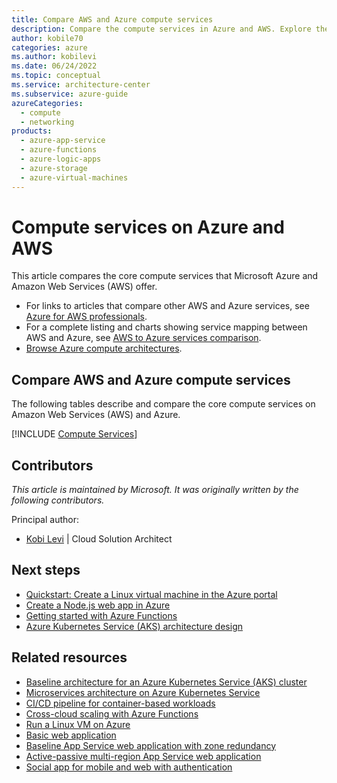```yaml
---
title: Compare AWS and Azure compute services
description: Compare the compute services in Azure and AWS. Explore the differences in virtual machines, containers, and serverless technologies.
author: kobile70
categories: azure
ms.author: kobilevi
ms.date: 06/24/2022
ms.topic: conceptual
ms.service: architecture-center
ms.subservice: azure-guide
azureCategories:
  - compute
  - networking
products:
  - azure-app-service
  - azure-functions
  - azure-logic-apps
  - azure-storage
  - azure-virtual-machines
---
```


# Compute services on Azure and AWS

This article compares the core compute services that Microsoft Azure and Amazon Web Services (AWS) offer.

- For links to articles that compare other AWS and Azure services, see [Azure for AWS professionals](index.md).
- For a complete listing and charts showing service mapping between AWS and Azure, see [AWS to Azure services comparison](services.md).
- [Browse Azure compute architectures](/azure/architecture/browse/?azure_categories=compute).

## Compare AWS and Azure compute services

The following tables describe and compare the core compute services on Amazon Web Services (AWS) and Azure.

[!INCLUDE [Compute Services](../../includes/aws/compute.md)]

## Contributors

*This article is maintained by Microsoft. It was originally written by the following contributors.*

Principal author:

* [Kobi Levi](https://www.linkedin.com/in/kobi-levi) | Cloud Solution Architect

## Next steps

- [Quickstart: Create a Linux virtual machine in the Azure portal](/azure/virtual-machines/linux/quick-create-portal)
- [Create a Node.js web app in Azure](/azure/app-service/app-service-web-get-started-nodejs)
- [Getting started with Azure Functions](/azure/azure-functions/functions-create-first-azure-function)
- [Azure Kubernetes Service (AKS) architecture design](/azure/architecture/reference-architectures/containers/aks-start-here)

## Related resources

- [Baseline architecture for an Azure Kubernetes Service (AKS) cluster](/azure/architecture/reference-architectures/containers/aks/baseline-aks)
- [Microservices architecture on Azure Kubernetes Service](../reference-architectures/containers/aks-microservices/aks-microservices.yml)
- [CI/CD pipeline for container-based workloads](../guide/aks/aks-cicd-github-actions-and-gitops.yml)
- [Cross-cloud scaling with Azure Functions](../solution-ideas/articles/cross-cloud-scaling.yml)
- [Run a Linux VM on Azure](../reference-architectures/n-tier/linux-vm.yml)
- [Basic web application](../web-apps/architectures/basic-web-app.yml)
- [Baseline App Service web application with zone redundancy](../web-apps/architectures/baseline-zone-redundant.yml)
- [Active-passive multi-region App Service web application](../web-apps/architectures/multi-region.yml)
- [Social app for mobile and web with authentication](../solution-ideas/articles/social-mobile-and-web-app-with-authentication.yml)